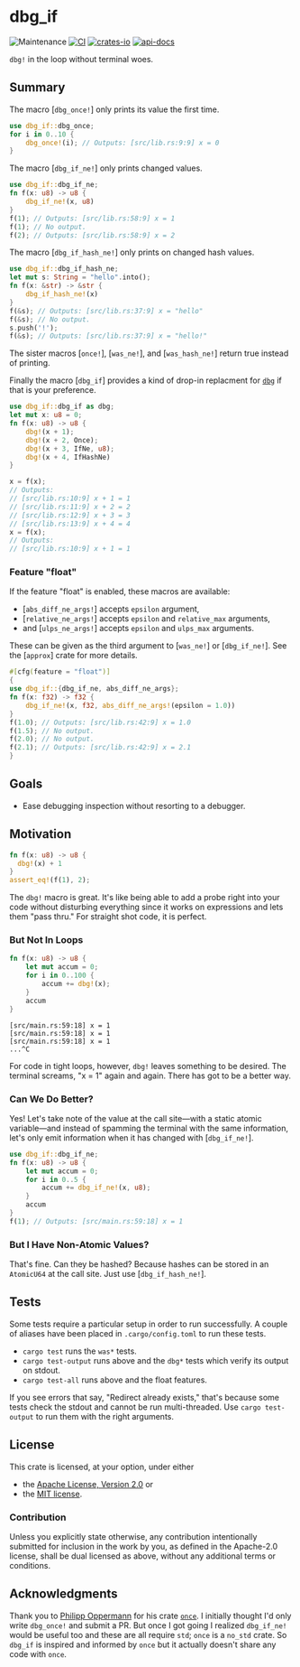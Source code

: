 # dbg_if

![Maintenance](https://img.shields.io/badge/maintenance-actively--developed-brightgreen.svg)
[![CI](https://github.com/shanecelis/dbg_if/actions/workflows/rust.yml/badge.svg)](https://github.com/shanecelis/dbg_if/actions)
[![crates-io](https://img.shields.io/crates/v/dbg_if.svg)](https://crates.io/crates/dbg_if)
[![api-docs](https://docs.rs/dbg_if/badge.svg)](https://docs.rs/dbg_if)

`dbg!` in the loop without terminal woes.

## Summary

The macro [`dbg_once!`] only prints its value the first time.

```rust
use dbg_if::dbg_once;
for i in 0..10 {
    dbg_once!(i); // Outputs: [src/lib.rs:9:9] x = 0
}
```

The macro [`dbg_if_ne!`] only prints changed values.

```rust
use dbg_if::dbg_if_ne;
fn f(x: u8) -> u8 {
    dbg_if_ne!(x, u8)
}
f(1); // Outputs: [src/lib.rs:58:9] x = 1
f(1); // No output.
f(2); // Outputs: [src/lib.rs:58:9] x = 2
```

The macro [`dbg_if_hash_ne!`] only prints on changed hash values.

```rust
use dbg_if::dbg_if_hash_ne;
let mut s: String = "hello".into();
fn f(x: &str) -> &str {
    dbg_if_hash_ne!(x)
}
f(&s); // Outputs: [src/lib.rs:37:9] x = "hello"
f(&s); // No output.
s.push('!');
f(&s); // Outputs: [src/lib.rs:37:9] x = "hello!"
```

The sister macros [`once!`], [`was_ne!`], and [`was_hash_ne!`] return true instead
of printing.

Finally the macro [`dbg_if`] provides a kind of drop-in replacment for
[`dbg`](std::dbg) if that is your preference.

```rust
use dbg_if::dbg_if as dbg;
let mut x: u8 = 0;
fn f(x: u8) -> u8 {
    dbg!(x + 1);
    dbg!(x + 2, Once);
    dbg!(x + 3, IfNe, u8);
    dbg!(x + 4, IfHashNe)
}

x = f(x); 
// Outputs:
// [src/lib.rs:10:9] x + 1 = 1
// [src/lib.rs:11:9] x + 2 = 2
// [src/lib.rs:12:9] x + 3 = 3
// [src/lib.rs:13:9] x + 4 = 4
x = f(x); 
// Outputs:
// [src/lib.rs:10:9] x + 1 = 1
```

### Feature "float"

If the feature "float" is enabled, these macros are available:

- [`abs_diff_ne_args!`] accepts `epsilon` argument,
- [`relative_ne_args!`] accepts `epsilon` and `relative_max` arguments,
- and [`ulps_ne_args!`] accepts `epsilon` and `ulps_max` arguments.

These can be given as the third argument to [`was_ne!`] or [`dbg_if_ne!`]. See
the [`approx`] crate for more details.

```rust
#[cfg(feature = "float")]
{
use dbg_if::{dbg_if_ne, abs_diff_ne_args};
fn f(x: f32) -> f32 {
    dbg_if_ne!(x, f32, abs_diff_ne_args!(epsilon = 1.0))
}
f(1.0); // Outputs: [src/lib.rs:42:9] x = 1.0
f(1.5); // No output.
f(2.0); // No output.
f(2.1); // Outputs: [src/lib.rs:42:9] x = 2.1
}
```

## Goals

- Ease debugging inspection without resorting to a debugger.

## Motivation

```rust
fn f(x: u8) -> u8 {
  dbg!(x) + 1
}
assert_eq!(f(1), 2);
```

The `dbg!` macro is great. It's like being able to add a probe right into your
code without disturbing everything since it works on expressions and lets them
"pass thru." For straight shot code, it is perfect. 

### But Not In Loops

```rust
fn f(x: u8) -> u8 {
    let mut accum = 0;
    for i in 0..100 {
        accum += dbg!(x);
    }
    accum
}
```

```text
[src/main.rs:59:18] x = 1 
[src/main.rs:59:18] x = 1 
[src/main.rs:59:18] x = 1 
...^C
```

For code in tight loops, however, `dbg!` leaves something to be desired. The
terminal screams, "x = 1" again and again. There has got to be a better way.

### Can We Do Better?

Yes! Let's take note of the value at the call site&mdash;with a static atomic
variable&mdash;and instead of spamming the terminal with the same information, let's
only emit information when it has changed with [`dbg_if_ne!`].

```rust
use dbg_if::dbg_if_ne;
fn f(x: u8) -> u8 {
    let mut accum = 0;
    for i in 0..5 {
        accum += dbg_if_ne!(x, u8);
    }
    accum
}
f(1); // Outputs: [src/main.rs:59:18] x = 1 
```

### But I Have Non-Atomic Values?

That's fine. Can they be hashed? Because hashes can be stored in an `AtomicU64`
at the call site. Just use [`dbg_if_hash_ne!`].

## Tests

Some tests require a particular setup in order to run successfully. A couple of
aliases have been placed in `.cargo/config.toml` to run these tests.

- `cargo test` runs the `was*` tests.
- `cargo test-output` runs above and the `dbg*` tests which verify its output on
  stdout.
- `cargo test-all` runs above and the float features.

If you see errors that say, "Redirect already exists," that's because some tests
check the stdout and cannot be run multi-threaded. Use `cargo test-output` to
run them with the right arguments.

## License

This crate is licensed, at your option, under either 

- the [Apache License, Version 2.0](http://www.apache.org/licenses/LICENSE-2.0) or
- the [MIT license](http://opensource.org/licenses/MIT).

### Contribution

Unless you explicitly state otherwise, any contribution intentionally submitted
for inclusion in the work by you, as defined in the Apache-2.0 license, shall be
dual licensed as above, without any additional terms or conditions.

## Acknowledgments

Thank you to [Philipp Oppermann](https://github.com/phil-opp) for his crate
[`once`](https://github.com/phil-opp/rust-once). I initially thought I'd only
write `dbg_once!` and submit a PR. But once I got going I realized `dbg_if_ne!`
would be useful too and these are all require `std`; `once` is a `no_std` crate.
So `dbg_if` is inspired and informed by `once` but it actually doesn't share
any code with `once`.

